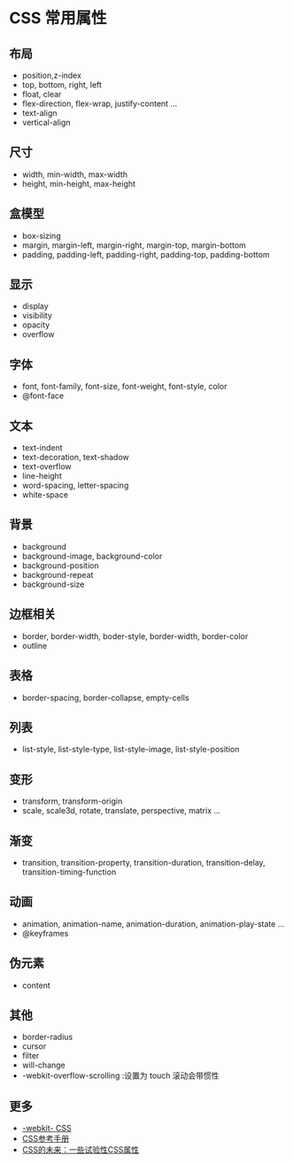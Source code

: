 # CSS 常用属性
## 布局
* position,z-index
* top, bottom, right, left
* float, clear
* flex-direction, flex-wrap, justify-content ...
* text-align
* vertic­al-­align

## 尺寸
* width, min-width, max-width
* height, min-height, max-height

## 盒模型
* box-sizing
* margin, margin-left, margin-right, margin-top, margin-bottom
* padding, padding-left, padding-right, padding-top, padding-bottom

## 显示
* display
* visibility
* opacity
* overflow

## 字体
* font, font-f­amily, font-size, font-w­eight, font-style, color
* @font-face

## 文本
* text-indent
* text-d­eco­ration, text-s­hadow
* text-overflow
* line-height
* word-s­pacing, letter­-sp­acing
* white-­space

## 背景
* background
* background-image, background-color
* background-position
* background-repeat
* background-size

## 边框相关
* border, border-width, boder-style, border-width, border-color
* outline

## 表格
* border­-sp­acing, border­-co­llapse, empty-­cells

## 列表
* list-style, list-s­tyl­e-type, list-s­tyl­e-image, list-s­tyl­e-p­osition

## 变形
* transform, transform-origin
* scale, scale3d, rotate, translate, perspective, matrix ...

## 渐变
* transition, transition-property, transition-duration, transition-delay, transition-timing-function

## 动画
* animation, animation-name, animation-duration, animation-play-state ...
* @keyframes

## 伪元素
* content

## 其他
* border-radius
* cursor
* filter
* will-change
* -webkit-overflow-scrolling :设置为 touch 滚动会带惯性

## 更多
* [-webkit- CSS](http://ued.ctrip.com/webkitcss/index.html)
* [CSS参考手册](http://css.doyoe.com/)
* [CSS的未来：一些试验性CSS属性](http://www.qianduan.net/the-future-of-css-experimental-css-properties/)
